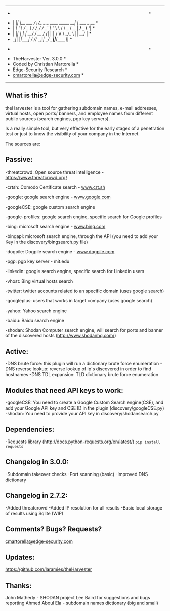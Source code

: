 *******************************************************************
*                                                                 *
* | |_| |__   ___    /\  /\__ _ _ ____   _____  ___| |_ ___ _ __  *
* | __| '_ \ / _ \  / /_/ / _` | '__\ \ / / _ \/ __| __/ _ \ '__| *
* | |_| | | |  __/ / __  / (_| | |   \ V /  __/\__ \ ||  __/ |    *
*  \__|_| |_|\___| \/ /_/ \__,_|_|    \_/ \___||___/\__\___|_|    *
*                                                                 *
* TheHarvester Ver. 3.0.0                                         *
* Coded by Christian Martorella                                   *
* Edge-Security Research                                          *
* cmartorella@edge-security.com                                   *
*******************************************************************

What is this?
-------------

theHarvester is a tool for gathering subdomain names, e-mail addresses, virtual
hosts, open ports/ banners, and employee names from different public sources
(search engines, pgp key servers).

Is a really simple tool, but very effective for the early stages of a penetration
test or just to know the visibility of your company in the Internet.

The sources are:

**Passive**:
---------

-threatcrowd: Open source threat intelligence - https://www.threatcrowd.org/

-crtsh: Comodo Certificate search - www.crt.sh

-google: google search engine  - www.google.com

-googleCSE: google custom search engine

-google-profiles: google search engine, specific search for Google profiles

-bing: microsoft search engine  - www.bing.com

-bingapi: microsoft search engine, through the API (you need to add your Key in
          the discovery/bingsearch.py file)

-dogpile: Dogpile search engine - www.dogpile.com

-pgp: pgp key server - mit.edu

-linkedin: google search engine, specific search for Linkedin users


-vhost: Bing virtual hosts search

-twitter: twitter accounts related to an specific domain (uses google search)

-googleplus: users that works in target company (uses google search)

-yahoo: Yahoo search engine

-baidu: Baidu search engine

-shodan: Shodan Computer search engine, will search for ports and banner of the
         discovered hosts  (http://www.shodanhq.com/)


Active:
-------
-DNS brute force: this plugin will run a dictionary brute force enumeration
-DNS reverse lookup: reverse lookup of ip´s discovered in order to find hostnames
-DNS TDL expansion: TLD dictionary brute force enumeration


Modules that need API keys to work:
----------------------------------
-googleCSE: You need to create a Google Custom Search engine(CSE), and add your
 Google API key and CSE ID in the plugin (discovery/googleCSE.py)
-shodan: You need to provide your API key in discovery/shodansearch.py


Dependencies:
------------
-Requests library (http://docs.python-requests.org/en/latest/)
`pip install requests`


Changelog in 3.0.0:
------------------
-Subdomain takeover checks
-Port scanning (basic)
-Improved DNS dictionary


Changelog in 2.7.2:
------------------
-Added threatcrowd
-Added IP resolution for all results
-Basic local storage of results using Sqlite (WIP)


Comments? Bugs? Requests?
------------------------
cmartorella@edge-security.com

Updates:
--------
https://github.com/laramies/theHarvester

Thanks:
-------
John Matherly -  SHODAN project
Lee Baird for suggestions and bugs reporting
Ahmed Aboul Ela - subdomain names dictionary (big and small)
